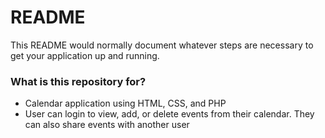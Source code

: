 # README #

This README would normally document whatever steps are necessary to get your application up and running.

### What is this repository for? ###

* Calendar application using HTML, CSS, and PHP
* User can login to view, add, or delete events from their calendar. They can also share events with another user
